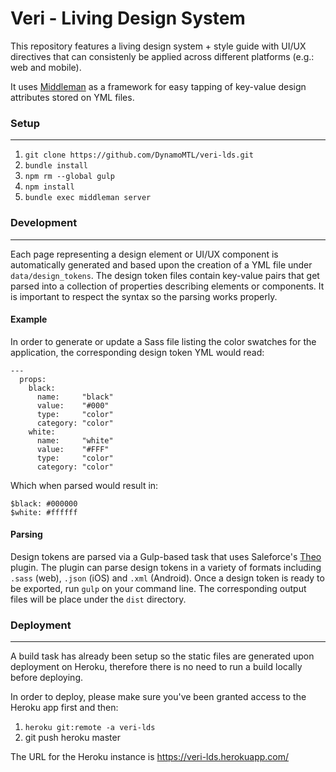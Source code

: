 # Veri - Living Design System
This repository features a living design system + style guide with UI/UX directives that can consistenly be applied across different platforms (e.g.: web and mobile).

It uses [Middleman](https://middlemanapp.com) as a framework for easy tapping of key-value design attributes stored on YML files.

### Setup
- - -
1. `git clone https://github.com/DynamoMTL/veri-lds.git`
2. `bundle install`
3. `npm rm --global gulp`
4. `npm install`
5. `bundle exec middleman server`

### Development
- - -
Each page representing a design element or UI/UX component is automatically generated and based upon the creation of a YML file under `data/design_tokens`. The design token files contain key-value pairs that get parsed into a collection of properties describing elements or components. It is important to respect the syntax so the parsing works properly.

#### Example
In order to generate or update a Sass file listing the color swatches for the application, the corresponding design token YML would read:
```
---
  props:
    black:
      name:     "black"
      value:    "#000"
      type:     "color"
      category: "color"
    white:
      name:     "white"
      value:    "#FFF"
      type:     "color"
      category: "color"
```

Which when parsed would result in:
```
$black: #000000
$white: #ffffff
```

#### Parsing
Design tokens are parsed via a Gulp-based task that uses Saleforce's [Theo](https://www.npmjs.com/package/theo) plugin. The plugin can parse design tokens in a variety of formats including `.sass` (web), `.json` (iOS) and `.xml` (Android). Once a design token is ready to be exported, run `gulp` on your command line. The corresponding output files will be place under the `dist` directory.

### Deployment
- - -
A build task has already been setup so the static files are generated upon deployment on Heroku, therefore there is no need to run a build locally before deploying.

In order to deploy, please make sure you've been granted access to the Heroku app first and then:
1. `heroku git:remote -a veri-lds`
2. git push heroku master

The URL for the Heroku instance is https://veri-lds.herokuapp.com/
